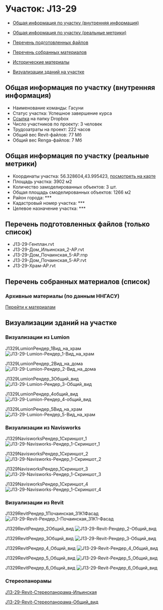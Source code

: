 # Участок: J13-29

* [Общая информация по участку (внутренняя информация)](#Chapter1)

* [Общая информация по участку (реальные метрики)](#Chapter2)

* [Перечень подготовленных файлов](#Chapter3)

* [Перечень собранных материалов](#Chapter4)

* [Исторические материалы](#Chapter5)

* [Визуализации зданий на участке](#Chapter6)

## <a id="Chapter1"></a> Общая информация по участку (внутренняя информация)
+ Наименование команды: Гасуни
+ Статус участка: Успешное завершение курса
+ [Ссылка](https://www.dropbox.com/sh/wvvgv1nw1iqred9/AABIzZ0LakMjrvFDcGqVPVe5a/J13_29?dl=0) на папку Dropbox
+ Число участников по проекту: 3 человек
+ Трудозатраты на проект: 222 часов
+ Общий вес Revit-файлов: 77 Мб
+ Общий вес Renga-файлов: 7 Мб
## <a id="Chapter2"></a> Общая информация по участку (реальные метрики)
+ Координаты участка: 56.328604,43.995423, [посмотреть на карте](https://yandex.ru/maps/47/nizhny-novgorod/?ll=43.995423%2C56.328604&z=19)
+ Площадь участка: 3902 м2
+ Количество замоделированных объектов: 3 шт.
+ Общая площадь смоделированных объектов: 1266 м2
+ Район города: *** 
+ Кадастровый номер участка: *** 
+ Целевое назначение участка: *** 
## <a id="Chapter3"></a> Перечень подготовленных файлов (только список)
+ J13-29-Генплан.rvt
+ J13-29-Дом_Ильинская_2-АР.rvt
+ J13-29-Дом_Почаинская_5-АР.rnp
+ J13-29-Дом_Почаинская_5-АР.rvt
+ J13-29-Храм-АР.rvt
## <a id="Chapter4"></a> Перечень собранных материалов (список)
### <a id="Chapter5"></a> Архивные материалы (по данным ННГАСУ)
[Перейти к материалам](/BuidingsInfo/1a373c72-6dc0-4a68-a5c7-50f10ce92ebe/About.md)
## <a id="Chapter6"></a> Визуализации зданий на участке
### Визуализации из Lumion
J1329LumionРендер_1Вид_на_храм
![J13-29-Lumion-Рендер_1-Вид_на_храм](/Images/J13_29/J13-29-Lumion-Рендер_1-Вид_на_храм_Compressed.jpg)

J1329LumionРендер_2Вид_на_дома
![J13-29-Lumion-Рендер_2-Вид_на_дома](/Images/J13_29/J13-29-Lumion-Рендер_2-Вид_на_дома_Compressed.jpg)

J1329LumionРендер_3Общий_вид
![J13-29-Lumion-Рендер_3-Общий_вид](/Images/J13_29/J13-29-Lumion-Рендер_3-Общий_вид_Compressed.jpg)

J1329LumionРендер_4общий_вид
![J13-29-Lumion-Рендер_4-общий_вид](/Images/J13_29/J13-29-Lumion-Рендер_4-общий_вид_Compressed.jpg)

J1329LumionРендер_5Вид_на_храм
![J13-29-Lumion-Рендер_5-Вид_на_храм](/Images/J13_29/J13-29-Lumion-Рендер_5-Вид_на_храм_Compressed.jpg)

### Визуализации из Navisworks
J1329NavisworksРендер_1Скриншот_1
![J13-29-Navisworks-Рендер_1-Скриншот_1](/Images/J13_29/J13-29-Navisworks-Рендер_1-Скриншот_1_Compressed.jpg)

J1329NavisworksРендер_1Скриншот_2
![J13-29-Navisworks-Рендер_1-Скриншот_2](/Images/J13_29/J13-29-Navisworks-Рендер_1-Скриншот_2_Compressed.jpg)

J1329NavisworksРендер_1Скриншот_3
![J13-29-Navisworks-Рендер_1-Скриншот_3](/Images/J13_29/J13-29-Navisworks-Рендер_1-Скриншот_3_Compressed.jpg)

J1329NavisworksРендер_1Скриншот_4
![J13-29-Navisworks-Рендер_1-Скриншот_4](/Images/J13_29/J13-29-Navisworks-Рендер_1-Скриншот_4_Compressed.jpg)

### Визуализации из Revit
J1329RevitРендер_1Почаинская_31К1Фасад
![J13-29-Revit-Рендер_1-Почаинская_31К1-Фасад](/Images/J13_29/J13-29-Revit-Рендер_1-Почаинская_31К1-Фасад_Compressed.jpg)

J1329RevitРендер_2Общий_вид
![J13-29-Revit-Рендер_2-Общий_вид](/Images/J13_29/J13-29-Revit-Рендер_2-Общий_вид_Compressed.jpg)

J1329RevitРендер_3Общий_вид
![J13-29-Revit-Рендер_3-Общий_вид](/Images/J13_29/J13-29-Revit-Рендер_3-Общий_вид_Compressed.jpg)

J1329RevitРендер_4_Общий_вид
![J13-29-Revit-Рендер_4_Общий_вид](/Images/J13_29/J13-29-Revit-Рендер_4_Общий_вид_Compressed.jpg)

J1329RevitРендер_5_Общий_вид
![J13-29-Revit-Рендер_5_Общий_вид](/Images/J13_29/J13-29-Revit-Рендер_5_Общий_вид_Compressed.jpg)

J1329RevitРендер_6_Общий_вид
![J13-29-Revit-Рендер_6_Общий_вид](/Images/J13_29/J13-29-Revit-Рендер_6_Общий_вид_Compressed.jpg)

### Стереопанорамы
[J13-29-Revit-Стереопанорама-Ильинская](https://pano.autodesk.com/pano.html?url=jpgs/3106de7f-d60f-4f60-b1be-f2bd937ab368&version=2)

[J13-29-Revit-Стереопанорама-Общий_вид](https://pano.autodesk.com/pano.html?url=jpgs/b77e2dcd-4ee3-487a-8b3e-eef41750e462&version=2)

